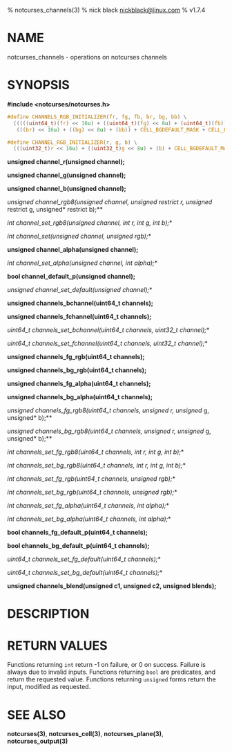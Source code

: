 % notcurses_channels(3)
% nick black <nickblack@linux.com>
% v1.7.4

# NAME

notcurses_channels - operations on notcurses channels

# SYNOPSIS

**#include <notcurses/notcurses.h>**

```c
#define CHANNELS_RGB_INITIALIZER(fr, fg, fb, br, bg, bb) \
  (((((uint64_t)(fr) << 16u) + ((uint64_t)(fg) << 8u) + (uint64_t)(fb)) << 32ull) + \
   (((br) << 16u) + ((bg) << 8u) + (bb)) + CELL_BGDEFAULT_MASK + CELL_FGDEFAULT_MASK)

#define CHANNEL_RGB_INITIALIZER(r, g, b) \
  (((uint32_t)r << 16u) + ((uint32_t)g << 8u) + (b) + CELL_BGDEFAULT_MASK)
```

**unsigned channel_r(unsigned channel);**

**unsigned channel_g(unsigned channel);**

**unsigned channel_b(unsigned channel);**

**unsigned channel_rgb8(unsigned channel, unsigned* restrict r, unsigned* restrict g, unsigned* restrict b);**

**int channel_set_rgb8(unsigned* channel, int r, int g, int b);**

**int channel_set(unsigned* channel, unsigned rgb);**

**unsigned channel_alpha(unsigned channel);**

**int channel_set_alpha(unsigned* channel, int alpha);**

**bool channel_default_p(unsigned channel);**

**unsigned channel_set_default(unsigned* channel);**

**unsigned channels_bchannel(uint64_t channels);**

**unsigned channels_fchannel(uint64_t channels);**

**uint64_t channels_set_bchannel(uint64_t* channels, uint32_t channel);**

**uint64_t channels_set_fchannel(uint64_t* channels, uint32_t channel);**

**unsigned channels_fg_rgb(uint64_t channels);**

**unsigned channels_bg_rgb(uint64_t channels);**

**unsigned channels_fg_alpha(uint64_t channels);**

**unsigned channels_bg_alpha(uint64_t channels);**

**unsigned channels_fg_rgb8(uint64_t channels, unsigned* r, unsigned* g, unsigned* b);**

**unsigned channels_bg_rgb8(uint64_t channels, unsigned* r, unsigned* g, unsigned* b);**

**int channels_set_fg_rgb8(uint64_t* channels, int r, int g, int b);**

**int channels_set_bg_rgb8(uint64_t* channels, int r, int g, int b);**

**int channels_set_fg_rgb(uint64_t* channels, unsigned rgb);**

**int channels_set_bg_rgb(uint64_t* channels, unsigned rgb);**

**int channels_set_fg_alpha(uint64_t* channels, int alpha);**

**int channels_set_bg_alpha(uint64_t* channels, int alpha);**

**bool channels_fg_default_p(uint64_t channels);**

**bool channels_bg_default_p(uint64_t channels);**

**uint64_t channels_set_fg_default(uint64_t* channels);**

**uint64_t channels_set_bg_default(uint64_t* channels);**

**unsigned channels_blend(unsigned c1, unsigned c2, unsigned blends);**

# DESCRIPTION


# RETURN VALUES

Functions returning `int` return -1 on failure, or 0 on success. Failure is
always due to invalid inputs. Functions returning `bool` are predicates, and
return the requested value. Functions returning `unsigned` forms return the
input, modified as requested.

# SEE ALSO

**notcurses(3)**,
**notcurses_cell(3)**,
**notcurses_plane(3)**,
**notcurses_output(3)**
